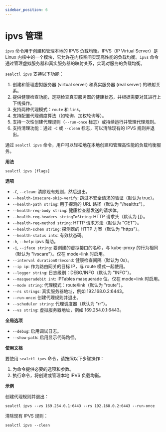 ```yaml
---
sidebar_position: 6
---
```


# ipvs 管理

`ipvs` 命令用于创建和管理本地的 IPVS 负载均衡。IPVS（IP Virtual Server）是 Linux 内核中的一个模块，它允许在内核空间实现高性能的负载均衡。`ipvs` 命令通过管理虚拟服务器和真实服务器的映射关系，实现对服务的负载均衡。

`sealctl ipvs` 支持以下功能：

1. 创建和管理虚拟服务器 (virtual server) 和真实服务器 (real server) 的映射关系。
2. 提供健康检查功能，定期检查真实服务器的健康状态，并根据需要对其进行上下线操作。
3. 支持两种代理模式：`route` 和 `link`。
4. 支持配置代理调度算法（如轮询、加权轮询等）。
5. 支持一次性创建代理规则（`--run-once` 标志）或持续运行并管理代理规则。
6. 支持清理功能：通过 `-C` 或 `--clean` 标志，可以清除现有的 IPVS 规则并退出。

通过 `sealctl ipvs` 命令，用户可以轻松地在本地创建和管理高性能的负载均衡服务。

**用法**

```shell
sealctl ipvs [flags]
```

**选项**

- `-C`, `--clean`: 清除现有规则，然后退出。
- `--health-insecure-skip-verify`: 跳过不安全请求的验证（默认为 true）。
- `--health-path string`: 用于探测的 URL 路径（默认为 "/healthz"）。
- `--health-req-body string`: 健康检查器发送的请求体。
- `--health-req-headers stringToString`: HTTP 请求头（默认为 []）。
- `--health-req-method string`: HTTP 请求方法（默认为 "GET"）。
- `--health-schem string`: 探测器的 HTTP 方案（默认为 "https"）。
- `--health-status ints`: 有效状态码。
- `-h`, `--help`: ipvs 帮助。
- `-i`, `--iface string`: 要创建的虚拟接口的名称，与 kube-proxy 的行为相同（默认为 "lvscare"）。仅在 mode=link 时启用。
- `--interval durationOrSecond`: 健康检查间隔（默认为 0s）。
- `--ip ip`: 作为路由网关的目标 IP，与 route 模式一起使用。
- `--logger string`: 日志级别：DEBG/INFO（默认为 "INFO"）。
- `--masqueradebit int`: IPTables masquerade 位。仅在 mode=link 时启用。
- `--mode string`: 代理模式：route/link（默认为 "route"）。
- `--rs strings`: 真实服务器地址，例如 192.168.0.2:6443。
- `--run-once`: 创建代理规则并退出。
- `--scheduler string`: 代理调度器（默认为 "rr"）。
- `--vs string`: 虚拟服务器地址，例如 169.254.0.1:6443。

**全局选项**

- `--debug`: 启用调试日志。
- `--show-path`: 启用显示代码路径。

**使用文档**

要使用 `sealctl ipvs` 命令，请按照以下步骤操作：

1. 为命令提供必要的选项和参数。
2. 执行命令，将创建或管理本地 IPVS 负载均衡。

**示例**

创建代理规则并退出：

```shell
sealctl ipvs --vs 169.254.0.1:6443 --rs 192.168.0.2:6443 --run-once
```

清除现有 IPVS 规则：

```shell
sealctl ipvs --clean
```

